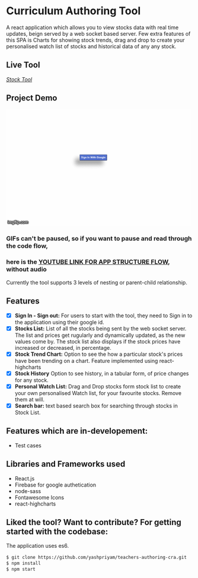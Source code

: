 # Curriculum Authoring Tool

A react application which allows you to view stocks data with real time updates, beign served by a web socket based server. Few extra features of this SPA is Charts for showing stock trends, drag and drop to create your personalised watch list of stocks and historical data of any any stock.
## Live Tool

*[Stock Tool](https://proximity-stocksapp.netlify.app/)*

## Project Demo

![](proximity-stocks-app.gif)

### GIFs can't be paused, so if you want to pause and read through the code flow,

### here is the [YOUTUBE LINK FOR APP STRUCTURE FLOW](https://youtu.be/rzCp5etJPqE), without audio

Currently the tool supports 3 levels of nesting or parent-child relationship.

## Features

- [x] **Sign In - Sign out:** For users to start with the tool, they need to Sign in to the application using their google id.
- [x] **Stocks List:** List of all the stocks being sent by the web socket server. The list and prices get rugularly and dynamically updated, as the new values come by. The stock list also displays if the stock prices have increased or decreased, in percentage.
- [x] **Stock Trend Chart:** Option to see the how a particular stock's prices have been trending on a chart. Feature implemented using react-highcharts
- [x] **Stock History** Option to see history, in a tabular form, of price changes for any stock.
- [x] **Personal Watch List:** Drag and Drop stocks form stock list to create your own personalised Watch list, for your favourite stocks. Remove them at will.
- [x] **Search bar:** text based search box for searching through stocks in Stock List.

## Features which are in-developement:

- Test cases


## Libraries and Frameworks used

- React.js
- Firebase for google authetication
- node-sass
- Fontawesome Icons
- react-highcharts

## Liked the tool? Want to contribute? For getting started with the codebase:

The application uses es6.

```
$ git clone https://github.com/yashpriyam/teachers-authoring-cra.git
$ npm install
$ npm start
```
